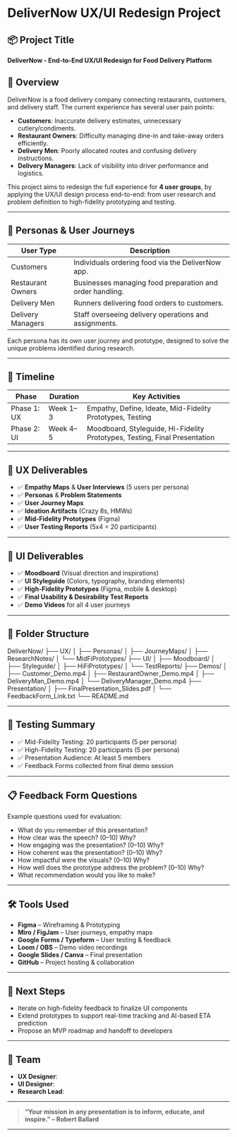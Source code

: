 # DeliverNow UX/UI Redesign Project

## 📦 Project Title
**DeliverNow - End-to-End UX/UI Redesign for Food Delivery Platform**

## 📌 Overview
DeliverNow is a food delivery company connecting restaurants, customers, and delivery staff. The current experience has several user pain points:

- **Customers**: Inaccurate delivery estimates, unnecessary cutlery/condiments.
- **Restaurant Owners**: Difficulty managing dine-in and take-away orders efficiently.
- **Delivery Men**: Poorly allocated routes and confusing delivery instructions.
- **Delivery Managers**: Lack of visibility into driver performance and logistics.

This project aims to redesign the full experience for **4 user groups**, by applying the UX/UI design process end-to-end: from user research and problem definition to high-fidelity prototyping and testing.

---

## 👥 Personas & User Journeys

| User Type         | Description                                               |
|------------------|-----------------------------------------------------------|
| Customers        | Individuals ordering food via the DeliverNow app.        |
| Restaurant Owners| Businesses managing food preparation and order handling. |
| Delivery Men     | Runners delivering food orders to customers.             |
| Delivery Managers| Staff overseeing delivery operations and assignments.    |

Each persona has its own user journey and prototype, designed to solve the unique problems identified during research.

---

## 📆 Timeline

| Phase     | Duration       | Key Activities |
|-----------|----------------|----------------|
| Phase 1: UX | Week 1–3        | Empathy, Define, Ideate, Mid-Fidelity Prototypes, Testing |
| Phase 2: UI | Week 4–5        | Moodboard, Styleguide, Hi-Fidelity Prototypes, Testing, Final Presentation |

---

## 🧩 UX Deliverables

- ✅ **Empathy Maps** & **User Interviews** (5 users per persona)
- ✅ **Personas** & **Problem Statements**
- ✅ **User Journey Maps**
- ✅ **Ideation Artifacts** (Crazy 8s, HMWs)
- ✅ **Mid-Fidelity Prototypes** (Figma)
- ✅ **User Testing Reports** (5x4 = 20 participants)

---

## 🎨 UI Deliverables

- ✅ **Moodboard** (Visual direction and inspirations)
- ✅ **UI Styleguide** (Colors, typography, branding elements)
- ✅ **High-Fidelity Prototypes** (Figma, mobile & desktop)
- ✅ **Final Usability & Desirability Test Reports**
- ✅ **Demo Videos** for all 4 user journeys

---

## 📂 Folder Structure

DeliverNow/
├── UX/
│ ├── Personas/
│ ├── JourneyMaps/
│ ├── ResearchNotes/
│ └── MidFiPrototypes/
├── UI/
│ ├── Moodboard/
│ ├── Styleguide/
│ ├── HiFiPrototypes/
│ └── TestReports/
├── Demos/
│ ├── Customer_Demo.mp4
│ ├── RestaurantOwner_Demo.mp4
│ ├── DeliveryMan_Demo.mp4
│ └── DeliveryManager_Demo.mp4
├── Presentation/
│ ├── FinalPresentation_Slides.pdf
│ └── FeedbackForm_Link.txt
└── README.md

---

## 🧪 Testing Summary

- ✅ Mid-Fidelity Testing: 20 participants (5 per persona)
- ✅ High-Fidelity Testing: 20 participants (5 per persona)
- ✅ Presentation Audience: At least 5 members
- ✅ Feedback Forms collected from final demo session

---

## 📋 Feedback Form Questions

Example questions used for evaluation:
- What do you remember of this presentation?
- How clear was the speech? (0–10) Why?
- How engaging was the presentation? (0–10) Why?
- How coherent was the presentation? (0–10) Why?
- How impactful were the visuals? (0–10) Why?
- How well does the prototype address the problem? (0–10) Why?
- What recommendation would you like to make?

---

## 🛠 Tools Used

- **Figma** – Wireframing & Prototyping
- **Miro / FigJam** – User journeys, empathy maps
- **Google Forms / Typeform** – User testing & feedback
- **Loom / OBS** – Demo video recordings
- **Google Slides / Canva** – Final presentation
- **GitHub** – Project hosting & collaboration

---

## 🚀 Next Steps

- Iterate on high-fidelity feedback to finalize UI components
- Extend prototypes to support real-time tracking and AI-based ETA prediction
- Propose an MVP roadmap and handoff to developers

---

## 🙌 Team

- **UX Designer**: 
- **UI Designer**:
- **Research Lead**:

---

> **“Your mission in any presentation is to inform, educate, and inspire.” – Robert Ballard**

---

